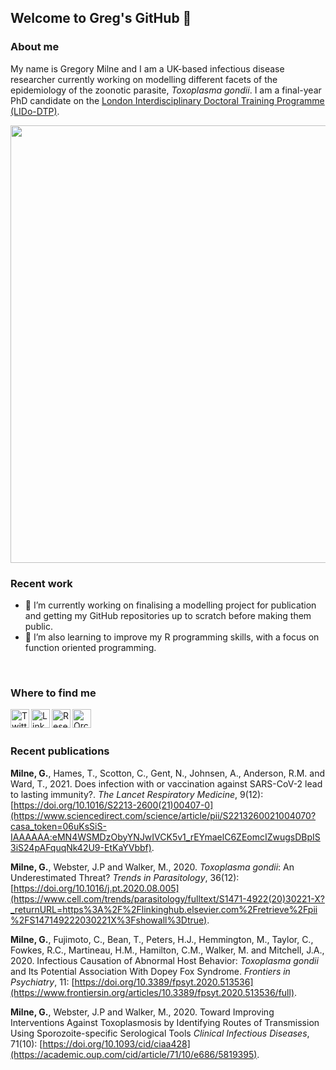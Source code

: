 ## Welcome to Greg's GitHub 👋

### About me
My name is Gregory Milne and I am a UK-based infectious disease researcher currently working on modelling different facets of the epidemiology of the zoonotic parasite, *Toxoplasma gondii*. I am a final-year PhD candidate on the [London Interdisciplinary Doctoral Training Programme (LIDo-DTP)](https://www.lido-dtp.ac.uk/).

<img src="https://user-images.githubusercontent.com/65221055/147229695-118d4a36-dc00-4c8c-a647-3724463d4d66.png" width="700">

### Recent work
- 🔭 I’m currently working on finalising a modelling project for publication and getting my GitHub repositories up to scratch before making them public.
- 🌱 I’m also learning to improve my R programming skills, with a focus on function oriented programming.
<br />

### Where to find me
[<img align="left" alt="Twitter" width="30px" src="https://user-images.githubusercontent.com/65221055/147235064-d9e2d1a6-fc65-45d6-a041-1ab3f4a22019.png" />][1]
[<img align="left" alt="LinkedIn" width="30px" src="https://user-images.githubusercontent.com/65221055/147235097-e169ef3f-5229-43b8-bb26-c13c7e42b32b.png" />][2]
[<img align="left" alt="ResearchGate" width="30px" src="https://user-images.githubusercontent.com/65221055/147235147-423c3e08-0f30-46d1-8e53-8c4445bc7288.png" />][3]
[<img align="left" alt="Orcid" width="30px" src="https://user-images.githubusercontent.com/65221055/147235221-913fc322-dbbf-4c2a-aef5-feb6dd7f2e79.png" />][4]
<br />
<br />

### Recent publications
**Milne, G.**, Hames, T., Scotton, C., Gent, N., Johnsen, A., Anderson, R.M. and Ward, T., 2021. Does infection with or vaccination against SARS-CoV-2 lead to lasting immunity?. *The Lancet Respiratory Medicine*, 9(12): [https://doi.org/10.1016/S2213-2600(21)00407-0](https://www.sciencedirect.com/science/article/pii/S2213260021004070?casa_token=06uKsSiS-IAAAAAA:eMN4WSMDzObyYNJwIVCK5v1_rEYmaelC6ZEomcIZwugsDBpIS3iS24pAFquqNk42U9-EtKaYVbbf).

**Milne, G.**, Webster, J.P and Walker, M., 2020. *Toxoplasma gondii*: An Underestimated Threat? *Trends in Parasitology*, 36(12): [https://doi.org/10.1016/j.pt.2020.08.005](https://www.cell.com/trends/parasitology/fulltext/S1471-4922(20)30221-X?_returnURL=https%3A%2F%2Flinkinghub.elsevier.com%2Fretrieve%2Fpii%2FS147149222030221X%3Fshowall%3Dtrue).

**Milne, G.**, Fujimoto, C., Bean, T., Peters, H.J., Hemmington, M., Taylor, C., Fowkes, R.C., Martineau, H.M., Hamilton, C.M., Walker, M. and Mitchell, J.A., 2020. Infectious Causation of Abnormal Host Behavior: *Toxoplasma gondii* and Its Potential Association With Dopey Fox Syndrome. *Frontiers in Psychiatry*, 11: 
 [https://doi.org/10.3389/fpsyt.2020.513536](https://www.frontiersin.org/articles/10.3389/fpsyt.2020.513536/full).
 
**Milne, G.**, Webster, J.P and Walker, M., 2020. Toward Improving Interventions Against Toxoplasmosis by Identifying Routes of Transmission Using Sporozoite-specific Serological Tools *Clinical Infectious Diseases*, 71(10): [https://doi.org/10.1093/cid/ciaa428](https://academic.oup.com/cid/article/71/10/e686/5819395).

[1]: https://twitter.com/GC_Milne
[2]: https://www.linkedin.com/in/gregory-milne-a31776171/
[3]: https://www.researchgate.net/profile/Gregory-Milne
[4]: https://orcid.org/my-orcid?orcid=0000-0002-9594-3321
